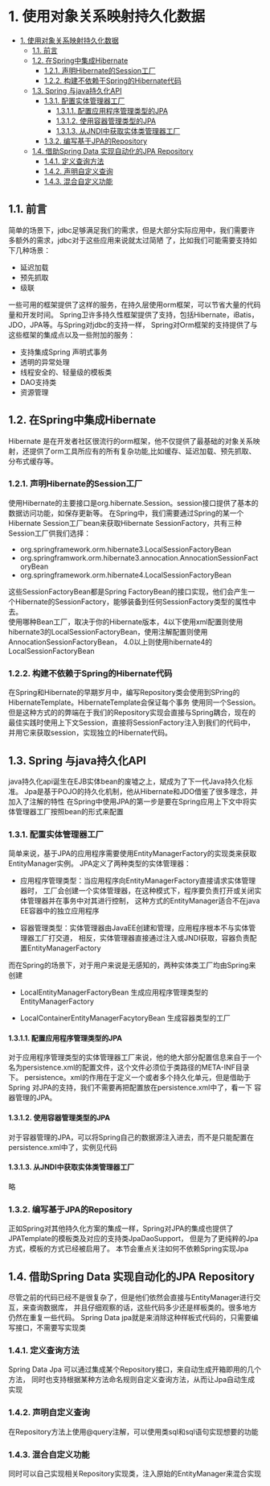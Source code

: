 
# 1. 使用对象关系映射持久化数据
<!-- TOC -->

- [1. 使用对象关系映射持久化数据](#1-使用对象关系映射持久化数据)
    - [1.1. 前言](#11-前言)
    - [1.2. 在Spring中集成Hibernate](#12-在spring中集成hibernate)
        - [1.2.1. 声明Hibernate的Session工厂](#121-声明hibernate的session工厂)
        - [1.2.2. 构建不依赖于Spring的Hibernate代码](#122-构建不依赖于spring的hibernate代码)
    - [1.3. Spring 与java持久化API](#13-spring-与java持久化api)
        - [1.3.1. 配置实体管理器工厂](#131-配置实体管理器工厂)
            - [1.3.1.1. 配置应用程序管理类型的JPA](#1311-配置应用程序管理类型的jpa)
            - [1.3.1.2. 使用容器管理类型的JPA](#1312-使用容器管理类型的jpa)
            - [1.3.1.3. 从JNDI中获取实体类管理器工厂](#1313-从jndi中获取实体类管理器工厂)
        - [1.3.2. 编写基于JPA的Repository](#132-编写基于jpa的repository)
    - [1.4. 借助Spring Data 实现自动化的JPA Repository](#14-借助spring-data-实现自动化的jpa-repository)
        - [1.4.1. 定义查询方法](#141-定义查询方法)
        - [1.4.2. 声明自定义查询](#142-声明自定义查询)
        - [1.4.3. 混合自定义功能](#143-混合自定义功能)

<!-- /TOC -->

## 1.1. 前言

简单的场景下，jdbc足够满足我们的需求，但是大部分实际应用中，我们需要许多额外的需求，jdbc对于这些应用来说就太过简陋
了，比如我们可能需要支持如下几种场景：

- 延迟加载
- 预先抓取
- 级联

一些可用的框架提供了这样的服务，在持久层使用orm框架，可以节省大量的代码量和开发时间。
Spring卫许多持久性框架提供了支持，包括Hibernate，iBatis，JDO，JPA等。与Spring对jdbc的支持一样，
Spring对Orm框架的支持提供了与这些框架的集成点以及一些附加的服务：

- 支持集成Spring 声明式事务
- 透明的异常处理
- 线程安全的、轻量级的模板类
- DAO支持类
- 资源管理

## 1.2. 在Spring中集成Hibernate

Hibernate 是在开发者社区很流行的orm框架，他不仅提供了最基础的对象关系映射，还提供了orm工具所应有的所有复杂功能,比如缓存、延迟加载、预先抓取、分布式缓存等。

### 1.2.1. 声明Hibernate的Session工厂

使用Hibernate的主要接口是org.hibernate.Session。session接口提供了基本的数据访问功能，如保存更新等。
在Spring中，我们需要通过Spring的某一个Hibernate Session工厂bean来获取Hibernate SessionFactory，共有三种
Session工厂供我们选择：

- org.springframework.orm.hibernate3.LocalSessionFactoryBean
- org.springframwork.orm.hibernate3.annocation.AnnocationSessionFactoryBean
- org.springframework.orm.hibernate4.LocalSessionFactoryBean

这些SessionFactoryBean都是Spring FactoryBean的接口实现，他们会产生一个Hibernate的SessionFactory，能够装备到任何SessionFactory类型的属性中去。  
使用哪种Bean工厂，取决于你的Hibernate版本，4以下使用xml配置则使用hibernate3的LocalSessionFactoryBean，使用注解配置则使用AnnocationSessionFactoryBean，
4.0以上则使用hibernate4的LocalSessionFactoryBean


### 1.2.2. 构建不依赖于Spring的Hibernate代码
在Spring和Hibernate的早期岁月中，编写Repository类会使用到SPring的HibernateTemplate。HibernateTemplate会保证每个事务
使用同一个Session。但是这种方式的的弊端在于我们的Repository实现会直接与Spring耦合，现在的最佳实践时使用上下文Session，直接将SessionFactory注入到我们的代码中，
并用它来获取session，实现独立的Hibernate代码。

## 1.3. Spring 与java持久化API

java持久化api诞生在EJB实体bean的废墟之上，斌成为了下一代Java持久化标准。
Jpa是基于POJO的持久化机制，他从Hibernate和JDO借鉴了很多理念，并加入了注解的特性
在Spring中使用JPA的第一步是要在Spring应用上下文中将实体管理器工厂按照bean的形式来配置

### 1.3.1. 配置实体管理器工厂

简单来说，基于JPA的应用程序需要使用EntityManagerFactory的实现类来获取EntityManager实例。
JPA定义了两种类型的实体管理器：

- 应用程序管理类型：当应用程序向EntityManagerFactory直接请求实体管理器时，
工厂会创建一个实体管理器，在这种模式下，程序要负责打开或关闭实体管理器并在事务中对其进行控制，
这种方式的EntityManager适合不在java EE容器中的独立应用程序

- 容器管理类型：实体管理器由JavaEE创建和管理，应用程序根本不与实体管理器工厂打交道，
相反，实体管理器直接通过注入或JNDI获取，容器负责配置EntityManagerFactory

而在Spring的场景下，对于用户来说是无感知的，两种实体类工厂均由Spring来创建

- LocalEntityManagerFactoryBean 生成应用程序管理类型的EntityManagerFactory

- LocalContainerEntityManagerFacytoryBean 生成容器类型的工厂

#### 1.3.1.1. 配置应用程序管理类型的JPA

对于应用程序管理类型的实体管理器工厂来说，他的绝大部分配置信息来自于一个名为persistence.xml的配置文件，这个文件必须位于类路径的META-INF目录下。
persistence。xml的作用在于定义一个或者多个持久化单元，但是借助于Spring 对JPA的支持，我们不需要再把配置放在persistence.xml中了，看一下
容器管理的JPA。

#### 1.3.1.2. 使用容器管理类型的JPA

对于容器管理的JPA，可以将Spring自己的数据源注入进去，而不是只能配置在persistence.xml中了，实例见代码

#### 1.3.1.3. 从JNDI中获取实体类管理器工厂

略

### 1.3.2. 编写基于JPA的Repository
正如Spring对其他持久化方案的集成一样，Spring对JPA的集成也提供了JPATemplate的模板类及对应的支持类JpaDaoSupport，
但是为了更纯粹的Jpa方式，模板的方式已经被启用了。
本节会重点关注如何不依赖Spring实现Jpa

## 1.4. 借助Spring Data 实现自动化的JPA Repository
尽管之前的代码已经不是很复杂了，但是他们依然会直接与EntityManager进行交互，来查询数据库，
并且仔细观察的话，这些代码多少还是样板类的。很多地方仍然在重复一些代码。
Spring Data jpa就是来消除这种样板式代码的，只需要编写接口，不需要写实现类

### 1.4.1. 定义查询方法

Spring Data Jpa 可以通过集成某个Repository接口，来自动生成开箱即用的几个方法，
同时也支持根据某种方法命名规则自定义查询方法，从而让Jpa自动生成实现

### 1.4.2. 声明自定义查询

在Repository方法上使用@query注解，可以使用类sql和sql语句实现想要的功能

### 1.4.3. 混合自定义功能

同时可以自己实现相关Repository实现类，注入原始的EntityManager来混合实现

